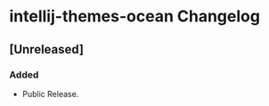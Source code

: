 <!-- Keep a Changelog guide -> https://keepachangelog.com -->

# intellij-themes-ocean Changelog

## [Unreleased]
### Added
- Public Release.
